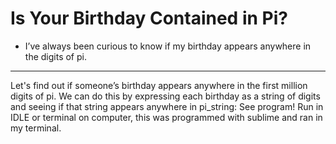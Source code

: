 # Is Your Birthday Contained in Pi?

* I’ve always been curious to know if my birthday appears anywhere in the
digits of pi.

---

Let's find out if  someone’s birthday appears anywhere in the first million digits of pi. We can do 
this by expressing each birthday as a string of digits and seeing if that string
appears anywhere in pi_string:
See program! Run in IDLE or terminal on computer, this was programmed with sublime and ran in my 
terminal. 
